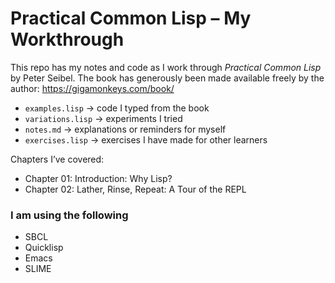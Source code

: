 # Practical Common Lisp – My Workthrough

This repo has my notes and code as I work through *Practical Common Lisp* by Peter Seibel.
The book has generously been made available freely by the author: https://gigamonkeys.com/book/

- `examples.lisp` → code I typed from the book  
- `variations.lisp` → experiments I tried  
- `notes.md` → explanations or reminders for myself
- `exercises.lisp` → exercises I have made for other learners

Chapters I’ve covered:
- Chapter 01: Introduction: Why Lisp?
- Chapter 02: Lather, Rinse, Repeat: A Tour of the REPL


### I am using the following
- SBCL
- Quicklisp
- Emacs
- SLIME
